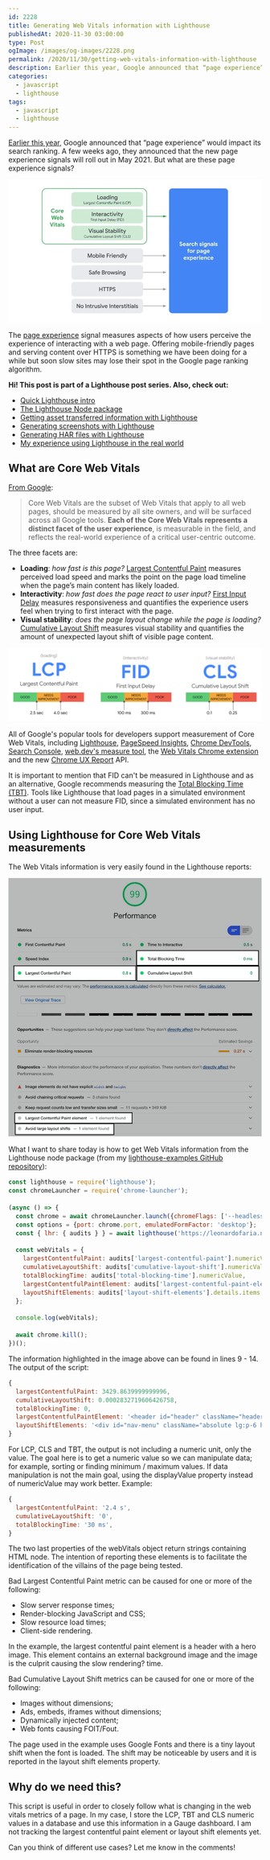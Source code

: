```yaml
---
id: 2228
title: Generating Web Vitals information with Lighthouse
publishedAt: 2020-11-30 03:00:00
type: Post
ogImage: /images/og-images/2228.png
permalink: /2020/11/30/getting-web-vitals-information-with-lighthouse
description: Earlier this year, Google announced that “page experience” would impact its search ranking. A few weeks ago, they announced that the new page experience signals will roll out in May 2021. But what are these page experience signals?
categories:
  - javascript
  - lighthouse
tags:
  - javascript
  - lighthouse
---
```


[Earlier this year](https://webmasters.googleblog.com/2020/05/evaluating-page-experience.html), Google announced that “page experience” would impact its search ranking. A few weeks ago, they announced that the new page experience signals will roll out in May 2021. But what are these page experience signals?

![Google's Page experience chart](/wp-content/uploads/2020/11/search-page-experience.jpg)

The [page experience](https://developers.google.com/search/docs/guides/page-experience) signal measures aspects of how users perceive the experience of interacting with a web page. Offering mobile-friendly pages and serving content over HTTPS is something we have been doing for a while but soon slow sites may lose their spot in the Google page ranking algorithm. 

<div className="my-10 p-4 border border-charade-6 rounded-md bg-white">
<strong>Hi! This post is part of a Lighthouse post series. Also, check out:</strong>

<ul>
<li><a href="/2020/11/30/the-undocumented-lighthouse-guide#quick-lighthouse-intro">Quick Lighthouse intro</a></li>
<li><a href="/2020/11/30/the-undocumented-lighthouse-guide#the-lighthouse-node-package">The Lighthouse Node package</a></li>
<li><a href="/2020/11/30/getting-asset-transferred-information-with-lighthouse/">Getting asset transferred information with Lighthouse</a></li>
<li><a href="/2020/11/30/generating-screenshots-with-lighthouse/">Generating screenshots with Lighthouse</a></li>
<li><a href="/2020/11/30/creating-har-files-with-lighthouse/">Generating HAR files with Lighthouse</a></li>
<li><a href="/2020/11/30/my-experience-using-lighthouse-in-the-real-world/">My experience using Lighthouse in the real world</a></li>
</ul>
</div>

## What are Core Web Vitals

[From Google](https://web.dev/vitals/#core-web-vitals):

> Core Web Vitals are the subset of Web Vitals that apply to all web pages, should be measured by all site owners, and will be surfaced across all Google tools. **Each of the Core Web Vitals represents a distinct facet of the user experience**, is measurable in the field, and reflects the real-world experience of a critical user-centric outcome.

The three facets are:

- **Loading**: _how fast is this page?_ [Largest Contentful Paint](https://web.dev/cls/) measures perceived load speed and marks the point on the page load timeline when the page’s main content has likely loaded.
- **Interactivity**: _how fast does the page react to user input?_ [First Input Delay](https://web.dev/fid/) measures responsiveness and quantifies the experience users feel when trying to first interact with the page.
- **Visual stability**: _does the page layout change while the page is loading?_ [Cumulative Layout Shift](https://web.dev/cls/) measures visual stability and quantifies the amount of unexpected layout shift of visible page content.

![Core Web Vitals](/wp-content/uploads/2020/11/core-web-vitals.png)

All of Google's popular tools for developers support measurement of Core Web Vitals, including [Lighthouse](https://github.com/GoogleChrome/lighthouse), [PageSpeed Insights](https://developers.google.com/speed/pagespeed/insights/), [Chrome DevTools](https://developers.google.com/web/tools/chrome-devtools), [Search Console](https://search.google.com/search-console/about), [web.dev's measure tool](/measure/), the [Web Vitals Chrome extension](https://chrome.google.com/webstore/detail/web-vitals/ahfhijdlegdabablpippeagghigmibma) and the new [Chrome UX Report](https://developers.google.com/web/tools/chrome-user-experience-report) API. 

It is important to mention that FID can't be measured in Lighthouse and as an alternative, Google recommends measuring the [Total Blocking Time (TBT)](https://web.dev/tbt/). Tools like Lighthouse that load pages in a simulated environment without a user can not measure FID, since a simulated environment has no user input.

## Using Lighthouse for Core Web Vitals measurements

The Web Vitals information is very easily found in the Lighthouse reports:

![Web Vitals information in Lighthouse report](/wp-content/uploads/2020/11/lighthouse-web-vitals-report.jpg)

What I want to share today is how to get Web Vitals information from the Lighthouse node package (from my [lighthouse-examples GitHub repository](https://github.com/leonardofaria/lighthouse-examples)):

```js showLineNumbers
const lighthouse = require('lighthouse');
const chromeLauncher = require('chrome-launcher');

(async () => {
  const chrome = await chromeLauncher.launch({chromeFlags: ['--headless']});
  const options = {port: chrome.port, emulatedFormFactor: 'desktop'};
  const { lhr: { audits } } = await lighthouse('https://leonardofaria.net', options);

  const webVitals = {
    largestContentfulPaint: audits['largest-contentful-paint'].numericValue,
    cumulativeLayoutShift: audits['cumulative-layout-shift'].numericValue,
    totalBlockingTime: audits['total-blocking-time'].numericValue,
    largestContentfulPaintElement: audits['largest-contentful-paint-element'].details.items[0].node.snippet,
    layoutShiftElements: audits['layout-shift-elements'].details.items.map(({ node }) => node.snippet).toString(),
  };

  console.log(webVitals);

  await chrome.kill();
})();
```

The information highlighted in the image above can be found in lines 9 - 14. The output of the script:

```js
{
  largestContentfulPaint: 3429.8639999999996,
  cumulativeLayoutShift: 0.0002832719606426758,
  totalBlockingTime: 0,
  largestContentfulPaintElement: '<header id="header" className="header flex w-full m-0 bg-cover bg-top-center" style="background-image: linear-gradient(rgba(0, 0, 0, 0.7), rgba(0, 0, 0, 0.55))…">',
  layoutShiftElements: '<div id="nav-menu" className="absolute lg:p-6 hidden lg:block self-end text-white rounded-md bg-black sh…">,<a href="https://leonardofaria.net/" className="tracking-tighter text-4xl font-semibold flex flex-shrink-0 text-center px-…">'
}
```

For LCP, CLS and TBT, the output is not including a numeric unit, only the value. The goal here is to get a numeric value so we can manipulate data; for example, sorting or finding minimum / maximum values. If data manipulation is not the main goal, using the displayValue property instead of numericValue may work better. Example: 

```js
{
  largestContentfulPaint: '2.4 s',
  cumulativeLayoutShift: '0',
  totalBlockingTime: '30 ms',
}
```

The two last properties of the webVitals object return strings containing HTML node. The intention of reporting these elements is to facilitate the identification of the villains of the page being tested.

Bad Largest Contentful Paint metric can be caused for one or more of the following:

- Slow server response times;
- Render-blocking JavaScript and CSS;
- Slow resource load times;
- Client-side rendering.

In the example, the largest contentful paint element is a header with a hero image. This element contains an external background image and the image is the culprit causing the slow rendering? time.

Bad Cumulative Layout Shift metrics can be caused for one or more of the following:

- Images without dimensions;
- Ads, embeds, iframes without dimensions;
- Dynamically injected content;
- Web fonts causing FOIT/Fout.

The page used in the example uses Google Fonts and there is a tiny layout shift when the font is loaded. The shift may be noticeable by users and it is reported in the layout shift elements property.

## Why do we need this? 

This script is useful in order to  closely follow what is changing in the web vitals metrics of a page. In my  case, I store the LCP, TBT and CLS numeric values in a database and use this information in a Gauge dashboard. I am not tracking the largest contentful paint element or layout shift elements yet.

Can you think of different use cases? Let me know in the comments!
